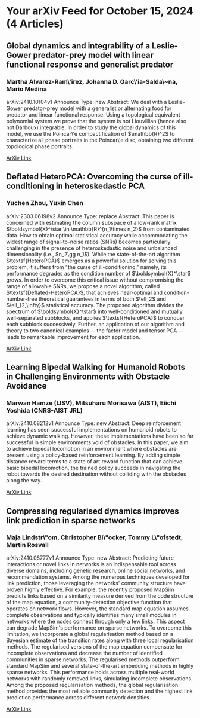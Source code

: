 <h1>Your arXiv Feed for October 15, 2024 (4 Articles)</h1>
<h2>Global dynamics and integrability of a Leslie-Gower predator-prey model with linear functional response and generalist predator</h2>
<h3>Martha Alvarez-Ram\'irez, Johanna D. Garc\'ia-Salda\~na, Mario Medina</h3>
<p>arXiv:2410.10104v1 Announce Type: new 
Abstract: We deal with a Leslie-Gower predator-prey model with a generalist or alternating food for predator and linear functional response. Using a topological equivalent polynomial system we prove that the system is not Liouvillian (hence also not Darboux) integrable. In order to study the global dynamics of this model, we use the Poincar\'e compactification of $\mathbb{R}^2$ to characterize all phase portraits in the Poincar\'e disc, obtaining two different topological phase portraits.</p>
<a href='https://arxiv.org/abs/2410.10104'>ArXiv Link</a>

<h2>Deflated HeteroPCA: Overcoming the curse of ill-conditioning in heteroskedastic PCA</h2>
<h3>Yuchen Zhou, Yuxin Chen</h3>
<p>arXiv:2303.06198v2 Announce Type: replace 
Abstract: This paper is concerned with estimating the column subspace of a low-rank matrix $\boldsymbol{X}^\star \in \mathbb{R}^{n_1\times n_2}$ from contaminated data. How to obtain optimal statistical accuracy while accommodating the widest range of signal-to-noise ratios (SNRs) becomes particularly challenging in the presence of heteroskedastic noise and unbalanced dimensionality (i.e., $n_2\gg n_1$). While the state-of-the-art algorithm $\textsf{HeteroPCA}$ emerges as a powerful solution for solving this problem, it suffers from "the curse of ill-conditioning," namely, its performance degrades as the condition number of $\boldsymbol{X}^\star$ grows. In order to overcome this critical issue without compromising the range of allowable SNRs, we propose a novel algorithm, called $\textsf{Deflated-HeteroPCA}$, that achieves near-optimal and condition-number-free theoretical guarantees in terms of both $\ell_2$ and $\ell_{2,\infty}$ statistical accuracy. The proposed algorithm divides the spectrum of $\boldsymbol{X}^\star$ into well-conditioned and mutually well-separated subblocks, and applies $\textsf{HeteroPCA}$ to conquer each subblock successively. Further, an application of our algorithm and theory to two canonical examples -- the factor model and tensor PCA -- leads to remarkable improvement for each application.</p>
<a href='https://arxiv.org/abs/2303.06198'>ArXiv Link</a>

<h2>Learning Bipedal Walking for Humanoid Robots in Challenging Environments with Obstacle Avoidance</h2>
<h3>Marwan Hamze (LISV), Mitsuharu Morisawa (AIST), Eiichi Yoshida (CNRS-AIST JRL)</h3>
<p>arXiv:2410.08212v1 Announce Type: new 
Abstract: Deep reinforcement learning has seen successful implementations on humanoid robots to achieve dynamic walking. However, these implementations have been so far successful in simple environments void of obstacles. In this paper, we aim to achieve bipedal locomotion in an environment where obstacles are present using a policy-based reinforcement learning. By adding simple distance reward terms to a state of art reward function that can achieve basic bipedal locomotion, the trained policy succeeds in navigating the robot towards the desired destination without colliding with the obstacles along the way.</p>
<a href='https://arxiv.org/abs/2410.08212'>ArXiv Link</a>

<h2>Compressing regularised dynamics improves link prediction in sparse networks</h2>
<h3>Maja Lindstr\"om, Christopher Bl\"ocker, Tommy L\"ofstedt, Martin Rosvall</h3>
<p>arXiv:2410.08777v1 Announce Type: new 
Abstract: Predicting future interactions or novel links in networks is an indispensable tool across diverse domains, including genetic research, online social networks, and recommendation systems. Among the numerous techniques developed for link prediction, those leveraging the networks' community structure have proven highly effective. For example, the recently proposed MapSim predicts links based on a similarity measure derived from the code structure of the map equation, a community-detection objective function that operates on network flows. However, the standard map equation assumes complete observations and typically identifies many small modules in networks where the nodes connect through only a few links. This aspect can degrade MapSim's performance on sparse networks. To overcome this limitation, we incorporate a global regularisation method based on a Bayesian estimate of the transition rates along with three local regularisation methods. The regularised versions of the map equation compensate for incomplete observations and decrease the number of identified communities in sparse networks. The regularised methods outperform standard MapSim and several state-of-the-art embedding methods in highly sparse networks. This performance holds across multiple real-world networks with randomly removed links, simulating incomplete observations. Among the proposed regularisation methods, the global regularisation method provides the most reliable community detection and the highest link prediction performance across different network densities.</p>
<a href='https://arxiv.org/abs/2410.08777'>ArXiv Link</a>

